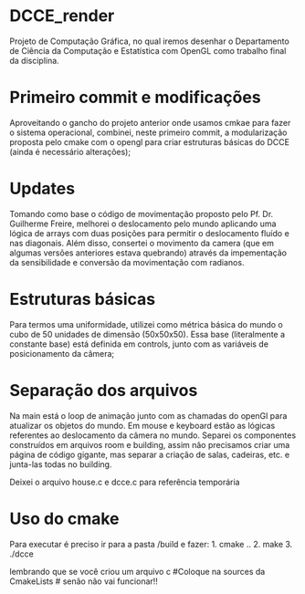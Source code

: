 # DCCE_render
Projeto de Computação Gráfica, no qual iremos desenhar o Departamento de Ciência da Computação e Estatística com OpenGL como trabalho final da disciplina.

# Primeiro commit e modificações

Aproveitando o gancho do projeto anterior onde usamos cmkae para fazer o sistema operacional, combinei, neste primeiro commit, a modularização proposta pelo cmake com o opengl para criar estruturas básicas do DCCE (ainda é necessário alterações);

# Updates

Tomando como base o código de  movimentação proposto pelo Pf. Dr. Guilherme Freire, melhorei o deslocamento pelo mundo aplicando uma lógica de arrays com duas posições para permitir o deslocamento fluído e nas diagonais. 
Além disso, consertei o movimento da camera (que em algumas versões anteriores estava quebrando) através da impementação da sensibilidade e conversão da movimentação com radianos.

# Estruturas básicas

Para termos uma uniformidade, utilizei como métrica básica do mundo o cubo de 50 unidades de dimensão (50x50x50).
Essa base (literalmente a constante base) está definida em controls, junto com as variáveis de posicionamento da câmera;

# Separação dos arquivos

Na main está o loop de animação junto com as chamadas do openGl para atualizar os objetos do mundo.
Em mouse e keyboard estão as lógicas referentes ao deslocamento da câmera no mundo.
Separei os componentes construídos em arquivos room e building, assim não precisamos criar uma página de código gigante, mas separar a criação de salas, cadeiras, etc. e junta-las todas no building.

Deixei o arquivo house.c e dcce.c para referência temporária

# Uso do cmake

Para executar é preciso ir para a pasta /build e fazer:
    1. cmake ..
    2. make
    3. ./dcce

lembrando que se você criou um arquivo c #Coloque na sources da CmakeLists # senão não vai funcionar!!